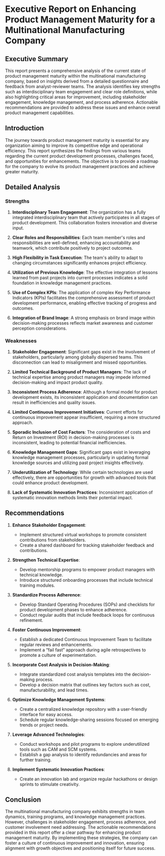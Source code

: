 # Executive Report on Enhancing Product Management Maturity for a Multinational Manufacturing Company

## Executive Summary
This report presents a comprehensive analysis of the current state of product management maturity within the multinational manufacturing company, based on insights derived from a detailed questionnaire and feedback from analyst-reviewer teams. The analysis identifies key strengths such as interdisciplinary team engagement and clear role definitions, while also highlighting critical areas for improvement, including stakeholder engagement, knowledge management, and process adherence. Actionable recommendations are provided to address these issues and enhance overall product management capabilities.

## Introduction
The journey towards product management maturity is essential for any organization aiming to improve its competitive edge and operational efficiency. This report synthesizes the findings from various teams regarding the current product development processes, challenges faced, and opportunities for enhancements. The objective is to provide a roadmap for the company to evolve its product management practices and achieve greater maturity.

## Detailed Analysis

### Strengths
1. **Interdisciplinary Team Engagement**: The organization has a fully integrated interdisciplinary team that actively participates in all stages of product development. This collaboration fosters innovation and diverse input.
   
2. **Clear Roles and Responsibilities**: Each team member's roles and responsibilities are well-defined, enhancing accountability and teamwork, which contribute positively to project outcomes.
   
3. **High Flexibility in Task Execution**: The team's ability to adapt to changing circumstances significantly enhances project efficiency.
   
4. **Utilization of Previous Knowledge**: The effective integration of lessons learned from past projects into current processes indicates a solid foundation in knowledge management practices.
   
5. **Use of Complex KPIs**: The application of complex Key Performance Indicators (KPIs) facilitates the comprehensive assessment of product development performance, enabling effective tracking of progress and outcomes.
   
6. **Integration of Brand Image**: A strong emphasis on brand image within decision-making processes reflects market awareness and customer perception considerations.

### Weaknesses
1. **Stakeholder Engagement**: Significant gaps exist in the involvement of stakeholders, particularly among globally dispersed teams. This disconnection can lead to misalignment and missed opportunities.
   
2. **Limited Technical Background of Product Managers**: The lack of technical expertise among product managers may impede informed decision-making and impact product quality.
   
3. **Inconsistent Process Adherence**: Although a formal model for product development exists, its inconsistent application and documentation can result in inefficiencies and quality issues.
   
4. **Limited Continuous Improvement Initiatives**: Current efforts for continuous improvement appear insufficient, requiring a more structured approach.
   
5. **Sporadic Inclusion of Cost Factors**: The consideration of costs and Return on Investment (ROI) in decision-making processes is inconsistent, leading to potential financial inefficiencies.
   
6. **Knowledge Management Gaps**: Significant gaps exist in leveraging knowledge management processes, particularly in updating formal knowledge sources and utilizing past project insights effectively.
   
7. **Underutilization of Technology**: While certain technologies are used effectively, there are opportunities for growth with advanced tools that could enhance product development.
   
8. **Lack of Systematic Innovation Practices**: Inconsistent application of systematic innovation methods limits their potential impact.

## Recommendations

1. **Enhance Stakeholder Engagement**:
   - Implement structured virtual workshops to promote consistent contributions from stakeholders.
   - Create a shared dashboard for tracking stakeholder feedback and contributions.

2. **Strengthen Technical Expertise**:
   - Develop mentorship programs to empower product managers with technical knowledge.
   - Introduce structured onboarding processes that include technical training modules.

3. **Standardize Process Adherence**:
   - Develop Standard Operating Procedures (SOPs) and checklists for product development phases to enhance adherence.
   - Conduct regular audits that include feedback loops for continuous refinement.

4. **Foster Continuous Improvement**:
   - Establish a dedicated Continuous Improvement Team to facilitate regular reviews and enhancements.
   - Implement a “fail fast” approach during agile retrospectives to promote a culture of experimentation.

5. **Incorporate Cost Analysis in Decision-Making**:
   - Integrate standardized cost analysis templates into the decision-making process.
   - Develop a decision matrix that outlines key factors such as cost, manufacturability, and lead times.

6. **Optimize Knowledge Management Systems**:
   - Create a centralized knowledge repository with a user-friendly interface for easy access.
   - Schedule regular knowledge-sharing sessions focused on emerging trends or project needs.

7. **Leverage Advanced Technologies**:
   - Conduct workshops and pilot programs to explore underutilized tools such as CAM and SCM systems.
   - Establish a gap analysis to identify redundancies and areas for further training.

8. **Implement Systematic Innovation Practices**:
   - Create an innovation lab and organize regular hackathons or design sprints to stimulate creativity.

## Conclusion
The multinational manufacturing company exhibits strengths in team dynamics, training programs, and knowledge management practices. However, challenges in stakeholder engagement, process adherence, and customer involvement need addressing. The actionable recommendations provided in this report offer a clear pathway for enhancing product management maturity. By implementing these strategies, the company can foster a culture of continuous improvement and innovation, ensuring alignment with growth objectives and positioning itself for future success.
